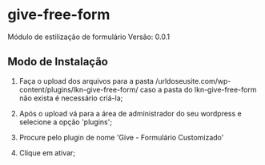 # give-free-form

Módulo de estilização de formulário
Versão: 0.0.1

## Modo de Instalação

1) Faça o upload dos arquivos para a pasta /urldoseusite.com/wp-content/plugins/lkn-give-free-form/ caso a pasta do lkn-give-free-form não exista é necessário criá-la;

2) Após o upload vá para a área de administrador do seu wordpress e selecione a opção 'plugins';

3) Procure pelo plugin de nome 'Give - Formulário Customizado'

4) Clique em ativar;


